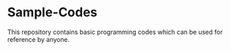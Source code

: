 # Sample-Codes
This repository contains basic programming codes which can be used for reference by anyone. 
